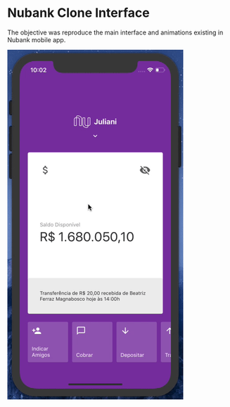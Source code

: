 # Nubank Clone Interface

The objective was reproduce the main interface and animations existing in Nubank mobile app.

![](nubank.gif)
